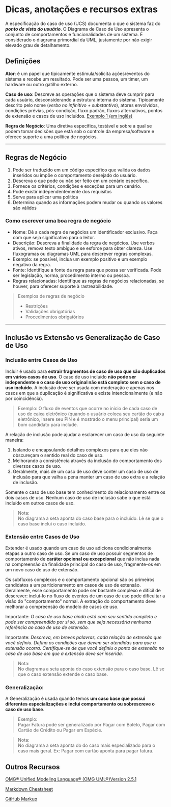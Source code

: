 # Dicas, anotações e recursos extras

A especificação do caso de uso (UCS) documenta o que o sistema faz do ***ponto de vista do usuário***. O Diagrama de Caso de Uso apresenta o conjunto de comportamentos e funcionalidades de um sistema. É considerado o diagrama primordial da UML, justamente por não exigir elevado grau de detalhamento. 

## Definições  

**Ator**: é um papel que tipicamente estimula/solicita ações/eventos do sistema e recebe um resultado. Pode ser uma pessoa, um timer, um hardware ou outro gatilho externo.  

**Caso de uso**: Descreve as operações que o sistema deve cumprir para cada usuário, desconsiderando a estrutura interna do sistema. Tipicamente descrito pelo nome (*verbo no infinitivo + substantivo*), atores envolvidos, condições prévias, pós-condição, fluxo padrão, fluxos alternativos, pontos de extensão e casos de uso incluídos. [Exemplo 1 (em inglês)](exemplo1_ucs_ingles.md)

**Regra de Negócio**: Uma diretiva específica, testável e sobre a qual se podem tomar decisões que está sob o controle da empresa/software e oferece suporte a uma política de negócios.

---
## Regras de Negócio
1. Pode ser traduzido em um código específico que valida os dados inseridos ou impõe o comportamento desejado do usuário.  
1. Descreva o que pode ou não ser feito em um cenário específico.  
1. Fornece os critérios, condições e exceções para um cenário.
1. Pode existir independentemente dos requisitos
1. Serve para aplicar uma política
1. Determina quando as informações podem mudar ou quando os valores são válidos



### Como escrever uma boa regra de negócio

- Nome: Dê a cada regra de negócios um identificador exclusivo. Faça com que seja significativo para o leitor.
- Descrição: Descreva a finalidade da regra de negócios. Use verbos ativos, remova texto ambíguo e se esforce para obter clareza. Use fluxogramas ou diagramas UML para descrever regras complexas.
- Exemplo: se possível, inclua um exemplo positivo e um exemplo negativo da regra.
- Fonte: Identifique a fonte da regra para que possa ser verificada. Pode ser legislação, norma, procedimento interno ou pessoa.
- Regras relacionadas: Identifique as regras de negócios relacionadas, se houver, para oferecer suporte à rastreabilidade. 

>Exemplos de regras de negócio  
>- Restrições
>- Validações obrigatórias
>- Procedimentos obrigatórios

---
## Inclusão vs Extensão vs Generalização de Caso de Uso

### Inclusão entre Casos de Uso   

Incluir é usado para **extrair fragmentos de caso de uso que são duplicados em vários casos de uso**. O caso de uso incluído **não pode ser independente e o caso de uso original não está completo sem o caso de uso incluído**. A inclusão deve ser usada com moderação e apenas nos casos em que a duplicação é significativa e existe intencionalmente (e não por coincidência).

>Exemplo:
O fluxo de eventos que ocorre no início de cada caso de uso de caixa eletrônico (quando o usuário coloca seu cartão do caixa eletrônico, insere seu PIN e é mostrado o menu principal) seria um bom candidato para include. 


A relação de inclusão pode ajudar a esclarecer um caso de uso da seguinte maneira:

1. Isolando e encapsulando detalhes complexos para que eles não obscureçam o sentido real do caso de uso.
1. Melhorando a consistência através da inclusão do comportamento dos diversos casos de uso.
1. Geralmente, mais de um caso de uso deve conter um caso de uso de inclusão para que valha a pena manter um caso de uso extra e a relação de inclusão.

Somente o caso de uso base tem conhecimento do relacionamento entre os dois casos de uso. Nenhum caso de uso de inclusão sabe o que está incluído em outros casos de uso.   

> Nota:   
No diagrama a seta aponta do caso base para o incluído. Lê se que o caso base inclui o caso incluído.


### Extensão entre Casos de Uso   

Extender é usado quando um caso de uso adiciona condicionalmente etapas a outro caso de uso. Se um caso de uso possuir segmentos de comportamento de **caráter opcional ou excepcional** que não inclua nada na compreensão da finalidade principal do caso de uso, fragmente-os em um novo caso de uso de extensão.  

Os subfluxos complexos e o comportamento opcional são os primeiros candidatos a um particionamento em casos de uso de extensão. Geralmente, esse comportamento pode ser bastante complexo e difícil de descrever: incluí-lo no fluxo de eventos de um caso de uso pode dificultar a visão do "comportamento" normal. A extração do comportamento deve melhorar a compreensão do modelo de casos de uso.

Importante: _O caso de uso base ainda está com seu sentido completo e pode ser compreendido por si só, sem que seja necessária nenhuma referência ao caso de uso de extensão._

Importante: _Descreva, em breves palavras, cada relação de extensão que você definiu. Defina as condições que devem ser atendidas para que a extensão ocorra. Certifique-se de que você definiu o ponto de extensão no caso de uso base em que a extensão deve ser inserida._


> Nota:   
No diagrama a seta aponta do caso extensão para o caso base. Lê se que o caso extensão extende o caso base.

### Generalização:
A Generalização é usada quando temos **um caso base que possui diferentes especializações e inclui comportamento ou sobrescreve o caso de uso base**.
> Exemplo:  
Pagar Fatura pode ser generalizado por Pagar com Boleto, Pagar com Cartão de Crédito ou Pagar em Espécie.  

> Nota:  
No diagrama a seta aponta do do caso mais especializado para o caso mais geral. Ex: Pagar com cartão aponta para pagar fatura.

## Outros Recursos

[OMG® Unified Modeling Language® (OMG UML®)Version 2.5.1](https://www.omg.org/spec/UML/2.5.1/PDF)

[Markdown Cheatsheet](https://github.com/adam-p/markdown-here/wiki/Markdown-Cheatsheet)

[GitHub Markup](https://github.com/github/markup/blob/master/README.md)
